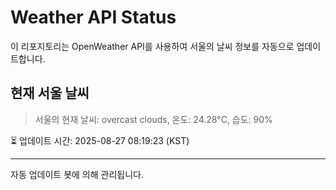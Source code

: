 
# Weather API Status

이 리포지토리는 OpenWeather API를 사용하여 서울의 날씨 정보를 자동으로 업데이트합니다.

## 현재 서울 날씨
> 서울의 현재 날씨: overcast clouds, 온도: 24.28°C, 습도: 90%

⏳ 업데이트 시간: 2025-08-27 08:19:23 (KST)

---
자동 업데이트 봇에 의해 관리됩니다.
